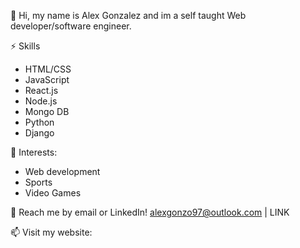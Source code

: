 👋 Hi, my name is Alex Gonzalez and im a self taught Web developer/software engineer. 
 
 ⚡ Skills
 - HTML/CSS
 - JavaScript
 - React.js
 - Node.js
 - Mongo DB
 - Python
 - Django

🌱 Interests:
 - Web development
- Sports
- Video Games

💬 Reach me by email or LinkedIn! alexgonzo97@outlook.com | LINK

📫 Visit my website:



<!---
spon7ge/spon7ge is a ✨ special ✨ repository because its `README.md` (this file) appears on your GitHub profile.
You can click the Preview link to take a look at your changes.
--->
